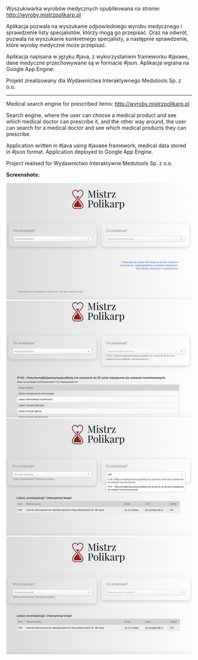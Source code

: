 Wyszukiwarka wyrobów medycznych opublikowana na stronie: http://wyroby.mistrzpolikarp.pl

Aplikacja pozwala na wyszukanie odpowiedniego wyrobu medycznego i sprawdzenie listy specjalistów, którzy mogą go przepisać. Oraz na odwrót, pozwala na wyszukanie konkretnego specjalisty, a następnie sprawdzenie, które wyroby medyczne może przepisać. 

Aplikacja napisana w języku #java, z wykorzystaniem frameworku #javaee, dane medyczne przechowywane są w formacie #json. Aplikacja wgrana na Google App Engine. 

Projekt zrealizowany dla Wydawnictwa Interaktywnego Medutools Sp. z o.o.

*****************

Medical search engine for prescribed items: http://wyroby.mistrzpolikarp.pl

Search engine, where the user can choose a medical product and see which medical doctor can prescribe it, and the other way around, the user can search for a medical doctor and see which medical products they can prescribe. 

Application written in #java using #javaee framework, medical data stored in #json format. Application deployed to Google App Engine. 

Project realised for Wydawnictwo Interaktywne Medutools Sp. z o.o.


<b>Screenshots:</b>


<img src="https://github.com/dominikazb/mistrzpolikarp/blob/master/screenshots/mistrzpolikarp1.jpg" alt="Italian Trulli">
<br>

<img src="https://github.com/dominikazb/mistrzpolikarp/blob/master/screenshots/mistrzpolikarp2.jpg" alt="Italian Trulli">
<br>

<img src="https://github.com/dominikazb/mistrzpolikarp/blob/master/screenshots/mistrzpolikarp3.jpg" alt="Italian Trulli">
<br>

<img src="https://github.com/dominikazb/mistrzpolikarp/blob/master/screenshots/mistrzpolikarp4.jpg" alt="Italian Trulli">
